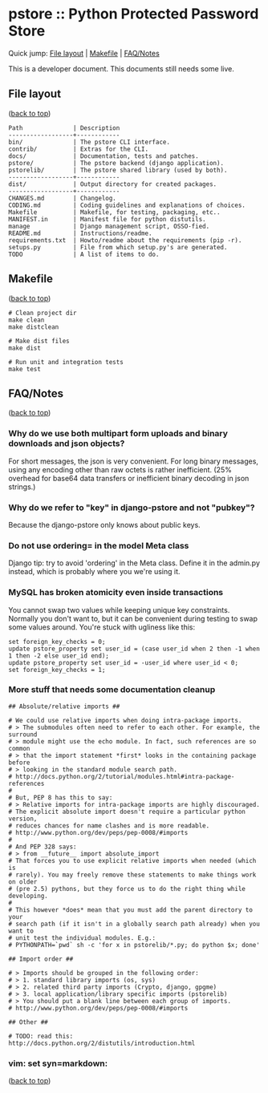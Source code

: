 pstore :: Python Protected Password Store
=========================================

Quick jump: <a id="jump" name="jump"></a>
            [File layout](#filelayout) |
            [Makefile](#makefile) |
            [FAQ/Notes](#faqnotes)

This is a developer document. This documents still needs some live.


File layout <a id="filelayout" name="filelayout"></a>
-----------------------------------------------------

([back to top](#jump))

    Path              | Description
    ------------------+------------
    bin/              | The pstore CLI interface.
    contrib/          | Extras for the CLI.
    docs/             | Documentation, tests and patches.
    pstore/           | The pstore backend (django application).
    pstorelib/        | The pstore shared library (used by both).
    ------------------+------------
    dist/             | Output directory for created packages.
    ------------------+------------
    CHANGES.md        | Changelog.
    CODING.md         | Coding guidelines and explanations of choices.
    Makefile          | Makefile, for testing, packaging, etc..
    MANIFEST.in       | Manifest file for python distutils.
    manage            | Django management script, OSSO-fied.
    README.md         | Instructions/readme.
    requirements.txt  | Howto/readme about the requirements (pip -r).
    setups.py         | File from which setup.py's are generated.
    TODO              | A list of items to do.


Makefile <a id="makefile" name="makefile"></a>
----------------------------------------------

([back to top](#jump))

    # Clean project dir
    make clean
    make distclean

    # Make dist files
    make dist

    # Run unit and integration tests
    make test


FAQ/Notes <a id="faqnotes" name="faqnotes"></a>
-----------------------------------------------

([back to top](#jump))

### Why do we use both multipart form uploads and binary downloads and json objects?

For short messages, the json is very convenient. For long binary messages, using
any encoding other than raw octets is rather inefficient. (25% overhead for base64
data transfers or inefficient binary decoding in json strings.)

### Why do we refer to "key" in django-pstore and not "pubkey"?

Because the django-pstore only knows about public keys.

### Do not use ordering= in the model Meta class

Django tip: try to avoid 'ordering' in the Meta class. Define it in the admin.py
instead, which is probably where you we're using it.

### MySQL has broken atomicity even inside transactions

You cannot swap two values while keeping unique key constraints.
Normally you don't want to, but it can be convenient during testing to swap
some values around. You're stuck with ugliness like this:

    set foreign_key_checks = 0;
    update pstore_property set user_id = (case user_id when 2 then -1 when 1 then -2 else user_id end);
    update pstore_property set user_id = -user_id where user_id < 0;
    set foreign_key_checks = 1;

### More stuff that needs some documentation cleanup

    ## Absolute/relative imports ##
    
    # We could use relative imports when doing intra-package imports.
    # > The submodules often need to refer to each other. For example, the surround
    # > module might use the echo module. In fact, such references are so common
    # > that the import statement *first* looks in the containing package before
    # > looking in the standard module search path.
    # http://docs.python.org/2/tutorial/modules.html#intra-package-references
    #
    # But, PEP 8 has this to say:
    # > Relative imports for intra-package imports are highly discouraged.
    # The explicit absolute import doesn't require a particular python version,
    # reduces chances for name clashes and is more readable.
    # http://www.python.org/dev/peps/pep-0008/#imports
    #
    # And PEP 328 says:
    # > from __future__ import absolute_import
    # That forces you to use explicit relative imports when needed (which is
    # rarely). You may freely remove these statements to make things work on older
    # (pre 2.5) pythons, but they force us to do the right thing while developing.
    #
    # This however *does* mean that you must add the parent directory to your
    # search path (if it isn't in a globally search path already) when you want to
    # unit test the individual modules. E.g.:
    # PYTHONPATH=`pwd` sh -c 'for x in pstorelib/*.py; do python $x; done'
    
    ## Import order ##
    
    # > Imports should be grouped in the following order:
    # > 1. standard library imports (os, sys)
    # > 2. related third party imports (Crypto, django, gpgme)
    # > 3. local application/library specific imports (pstorelib)
    # > You should put a blank line between each group of imports.
    # http://www.python.org/dev/peps/pep-0008/#imports
    
    ## Other ##
    
    # TODO: read this: http://docs.python.org/2/distutils/introduction.html

### vim: set syn=markdown:


([back to top](#jump))
